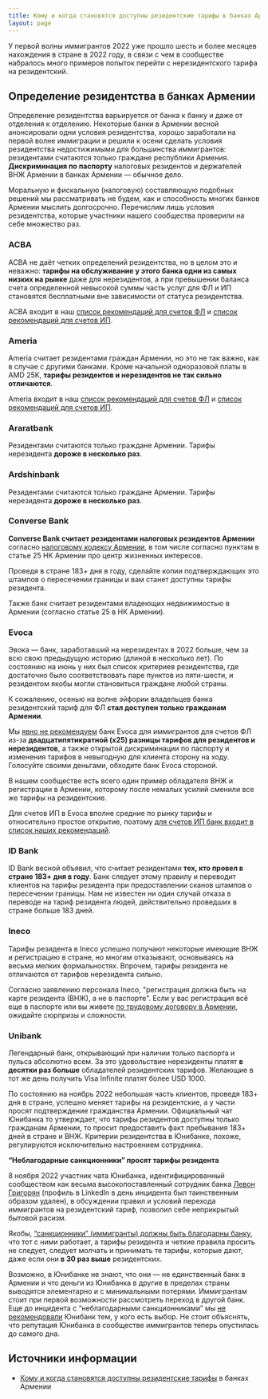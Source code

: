 ```yaml
---
title: Кому и когда становятся доступны резидентские тарифы в банках Армении
layout: page
---
```


У первой волны иммигрантов 2022 уже прошло шесть и более месяцев нахождения в стране в 2022 году, в связи с чем в сообществе набралось много примеров попыток перейти с нерезидентского тарифа на резидентский.

## Определение резидентства в банках Армении

Определение резидентства варьируется от банка к банку и даже от отделения к отделению. Некоторые банки в Армении весной анонсировали одни условия резидентства, хорошо заработали на первой волне иммиграции и решили к осени сделать условия резидентства недостижимыми для большинства иммигрантов: резидентами считаются только граждане республики Армения. **Дискриминация по паспорту** налоговых резидентов и держателей ВНЖ Армении в банках Армении — обычное дело.

Моральную и фискальную (налоговую) составляющую подобных решений мы рассматривать не будем, как и способность многих банков Армении мыслить долгосрочно. Перечислим лишь условия резидентства, которые участники нашего сообщества проверили на себе множество раз.

### ACBA

ACBA не даёт четких определений резидентства, но в целом это и неважно: **тарифы на обслуживание у этого банка одни из самых низких на рынке** даже для нерезидентов, а при превышении баланса счета определенной невысокой суммы часть услуг для ФЛ и ИП становятся бесплатными вне зависимости от статуса резидентства.

ACBA входит в наш [список рекомендаций для счетов ФЛ](best-fl.md) и [список рекомендаций для счетов ИП](best-ip.md).

### Ameria

Ameria считает резидентами граждан Армении, но это не так важно, как в случае с другими банками. Кроме начальной одноразовой платы в AMD 25K, **тарифы резидентов и нерезидентов не так сильно отличаются**.

Ameria входит в наш [список рекомендаций для счетов ФЛ](best-fl.md) и [список рекомендаций для счетов ИП](best-ip.md).

### Araratbank

Резидентами считаются только граждане Армении. Тарифы нерезидента **дороже в несколько раз**.

### Ardshinbank

Резидентами считаются только граждане Армении. Тарифы нерезидента **дороже в несколько раз**.

### Converse Bank

**Converse Bank считает резидентами налоговых резидентов Армении** согласно [налоговому кодексу Армении](https://www.arlis.am/DocumentView.aspx?docid=137404), в том числе согласно пунктам в статье 25 НК Армении про центр жизненных интересов.

Проведя в стране 183+ дня в году, сделайте копии подтверждающих это штампов о пересечении границы и вам станет доступны тарифы резидента.

Также банк считает резидентами владеющих недвижимостью в Армении (согласно статье 25 в НК Армении).

### Evoca

Эвока — банк, заработавший на нерезидентах в 2022 больше, чем за всю свою предыдущую историю (длиной в несколько лет). По состоянию на июнь у них был список критериев резидентства, где достаточно было соответствовать паре пунктов из пяти-шести, и резидентом якобы могли становиться граждане любой страны.

К сожалению, осенью на волне эйфории владельцев банка резидентский тариф для ФЛ **стал доступен только гражданам Армении**.

Мы [явно не рекомендуем](best-fl.md) банк Evoca для иммигрантов для счетов ФЛ из-за **двадцатипятикратной (x25) разницы тарифов для резидентов и нерезидентов**, а также открытой дискриминации по паспорту и изменения тарифов в невыгодную для клиента сторону на ходу. Голосуйте своими деньгами, обходите банк Evoca стороной.

В нашем сообществе есть всего один пример обладателя ВНЖ и регистрации в Армении, которому после немалых усилий сменили все же тарифы на резидентские.

Для счетов ИП в Evoca вполне средние по рынку тарифы и относительно простое открытие, поэтому [для счетов ИП банк входит в список наших рекомендаций](best-ip.md).

### ID Bank

ID Bank весной объявил, что считает резидентами **тех, кто провел в стране 183+ дня в году**. Банк следует этому правилу и переводит клиентов на тарифы резидента при предоставлении сканов штампов о пересечении границы. Нам не известен ни один случай отказа в переводе на тариф резидента людей, действительно проведших в стране больше 183 дней.

### Ineco

Тарифы резидента в Ineco успешно получают некоторые имеющие ВНЖ и регистрацию в стране, но многим отказывают, основываясь на весьма мелких формальностях. Впрочем, тарифы резидента не отличаются от тарифов нерезидента сильно.

Согласно заявлению персонала Ineco, "регистрация должна быть на карте резидента (ВНЖ), а не в паспорте". Если у вас регистрация всё еще в паспорте или вы живете [по трудовому договору в Армении](../documents/eaeu-cert.md), ожидайте сюрпризы и сложности.

### Unibank

Легендарный банк, открывающий при наличии только паспорта и пульса абсолютно всем. За это удовольствие нерезиденты платят **в десятки раз больше** обладателей резидентских тарифов. Желающие в тот же день получить Visa Infinite платят более USD 1000.

По состоянию на ноябрь 2022 небольшая часть клиентов, проведя 183+ дня в стране, успешно меняет тарифы на резидентские, а у части просят подтверждение гражданства Армении. Официальный чат Юнибанка то утверждает, что тарифы резидентов доступны только гражданам Армении, то просит предоставить факт пребывания 183+ дней в стране и ВНЖ. Критерии резидентства в Юнибанке, похоже, регулируются исключительно настроением сотрудника.

**“Неблагодарные санкционники” просят тарифы резидента**

8 ноября 2022 участник чата Юнибанка, идентифицированный сообществом как весьма высокопоставленный сотрудник банка [Левон Григорян](https://rocketreach.co/levon-grigoryan-email_49868445) (профиль в LinkedIn в день инцидента был таинственным образом удален), в обсуждении правил и условий перехода иммигрантов на резидентский тариф, позволил себе неприкрытый бытовой расизм.

Якобы, [“санкционники” (иммигранты) должны быть благодарны банку](https://telegra.ph/Unibank--vam-sankcionnikam-sdelali-odolzhenie-a-vy-prava-kachaete-11-08), что тот с ними работает, а тарифы резидента и четкие правила просить не следует, следует молчать и принимать те тарифы, которые дают, даже если они **в 30 раз выше** резидентских.

Возможно, в Юнибанке не знают, что они — не единственный банк в Армении и что деньги из Юнибанка в другие в пределах страны выводятся элементарно и с минимальными потерями. Иммигрантам стоит при первой возможности рассмотреть переход в другой банк. Еще до инцидента с “неблагодарными санкционниками” мы [не рекомендовали](best-fl.md) Юнибанк тем, у кого есть выбор. Не стоит объяснять, что репутация Юнибанка в сообществе иммигрантов теперь опустилась до самого дна.

## Источники информации

- [Кому и когда становятся доступны резидентские тарифы](https://www.notion.so/898ffeac51a4478ea8fb1d35bc3e4523) в банках Армении